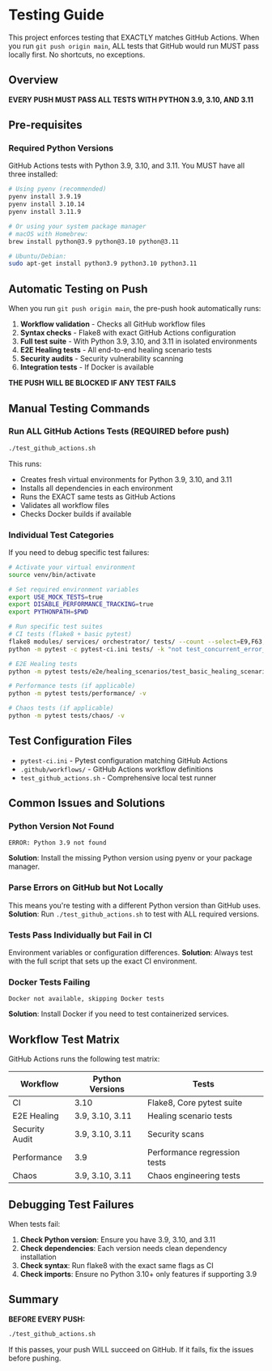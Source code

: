 # Testing Guide

This project enforces testing that EXACTLY matches GitHub Actions. When you run `git push origin main`, ALL tests that GitHub would run MUST pass locally first. No shortcuts, no exceptions.

## Overview

**EVERY PUSH MUST PASS ALL TESTS WITH PYTHON 3.9, 3.10, AND 3.11**

## Pre-requisites

### Required Python Versions
GitHub Actions tests with Python 3.9, 3.10, and 3.11. You MUST have all three installed:

```bash
# Using pyenv (recommended)
pyenv install 3.9.19
pyenv install 3.10.14
pyenv install 3.11.9

# Or using your system package manager
# macOS with Homebrew:
brew install python@3.9 python@3.10 python@3.11

# Ubuntu/Debian:
sudo apt-get install python3.9 python3.10 python3.11
```

## Automatic Testing on Push

When you run `git push origin main`, the pre-push hook automatically runs:

1. **Workflow validation** - Checks all GitHub workflow files
2. **Syntax checks** - Flake8 with exact GitHub Actions configuration
3. **Full test suite** - With Python 3.9, 3.10, and 3.11 in isolated environments
4. **E2E Healing tests** - All end-to-end healing scenario tests
5. **Security audits** - Security vulnerability scanning
6. **Integration tests** - If Docker is available

**THE PUSH WILL BE BLOCKED IF ANY TEST FAILS**

## Manual Testing Commands

### Run ALL GitHub Actions Tests (REQUIRED before push)
```bash
./test_github_actions.sh
```

This runs:
- Creates fresh virtual environments for Python 3.9, 3.10, and 3.11
- Installs all dependencies in each environment
- Runs the EXACT same tests as GitHub Actions
- Validates all workflow files
- Checks Docker builds if available

### Individual Test Categories

If you need to debug specific test failures:

```bash
# Activate your virtual environment
source venv/bin/activate

# Set required environment variables
export USE_MOCK_TESTS=true
export DISABLE_PERFORMANCE_TRACKING=true
export PYTHONPATH=$PWD

# Run specific test suites
# CI tests (flake8 + basic pytest)
flake8 modules/ services/ orchestrator/ tests/ --count --select=E9,F63,F7,F82 --show-source --statistics
python -m pytest -c pytest-ci.ini tests/ -k "not test_concurrent_error_processing_performance"

# E2E Healing tests
python -m pytest tests/e2e/healing_scenarios/test_basic_healing_scenarios.py -v

# Performance tests (if applicable)
python -m pytest tests/performance/ -v

# Chaos tests (if applicable)
python -m pytest tests/chaos/ -v
```

## Test Configuration Files

- `pytest-ci.ini` - Pytest configuration matching GitHub Actions
- `.github/workflows/` - GitHub Actions workflow definitions
- `test_github_actions.sh` - Comprehensive local test runner

## Common Issues and Solutions

### Python Version Not Found
```
ERROR: Python 3.9 not found
```
**Solution**: Install the missing Python version using pyenv or your package manager.

### Parse Errors on GitHub but Not Locally
This means you're testing with a different Python version than GitHub uses.
**Solution**: Run `./test_github_actions.sh` to test with ALL required versions.

### Tests Pass Individually but Fail in CI
Environment variables or configuration differences.
**Solution**: Always test with the full script that sets up the exact CI environment.

### Docker Tests Failing
```
Docker not available, skipping Docker tests
```
**Solution**: Install Docker if you need to test containerized services.

## Workflow Test Matrix

GitHub Actions runs the following test matrix:

| Workflow | Python Versions | Tests |
|----------|-----------------|--------|
| CI | 3.10 | Flake8, Core pytest suite |
| E2E Healing | 3.9, 3.10, 3.11 | Healing scenario tests |
| Security Audit | 3.9, 3.10, 3.11 | Security scans |
| Performance | 3.9 | Performance regression tests |
| Chaos | 3.9, 3.10, 3.11 | Chaos engineering tests |

## Debugging Test Failures

When tests fail:

1. **Check Python version**: Ensure you have 3.9, 3.10, and 3.11
2. **Check dependencies**: Each version needs clean dependency installation
3. **Check syntax**: Run flake8 with the exact same flags as CI
4. **Check imports**: Ensure no Python 3.10+ only features if supporting 3.9

## Summary

**BEFORE EVERY PUSH:**
```bash
./test_github_actions.sh
```

If this passes, your push WILL succeed on GitHub. If it fails, fix the issues before pushing.
